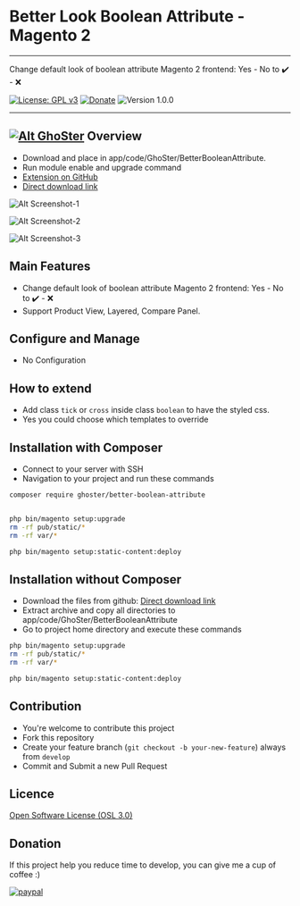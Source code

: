 
# Better Look Boolean Attribute - Magento 2

---

Change default look of boolean attribute Magento 2 frontend: 
Yes - No to ✔️ - ❌

[![License: GPL v3](https://img.shields.io/badge/License-GPL%20v3-blue.svg)](https://www.gnu.org/licenses/gpl-3.0)
[![Donate](https://img.shields.io/badge/Donate-PayPal-green.svg)](https://www.paypal.me/thinghost)
![Version 1.0.0](https://img.shields.io/badge/Version-1.0.0-green.svg)


---
## [![Alt GhoSter](http://thinghost.info/wp-content/uploads/2015/12/ghoster.png "thinghost.info")](http://thinghost.info) Overview


- Download and place in app/code/GhoSter/BetterBooleanAttribute.
- Run module enable and upgrade command
- [Extension on GitHub](https://github.com/tuyennn/BetterBooleanAttribute)
- [Direct download link](https://github.com/tuyennn/BetterBooleanAttribute/tarball/master)


![Alt Screenshot-1](https://thinghost.info/wp-content/uploads/2019/04/Selection_001.jpg "thinghost.info")

![Alt Screenshot-2](https://thinghost.info/wp-content/uploads/2019/04/Selection_002-1024x628.jpg "thinghost.info")

![Alt Screenshot-3](https://thinghost.info/wp-content/uploads/2019/04/Selection_003.jpg "thinghost.info")

## Main Features

* Change default look of boolean attribute Magento 2 frontend: Yes - No to ✔️ - ❌
* Support Product View, Layered, Compare Panel.

## Configure and Manage

* No Configuration

## How to extend

* Add class `tick` or `cross` inside class `boolean` to have the styled css.
* Yes you could choose which templates to override

## Installation with Composer

* Connect to your server with SSH
* Navigation to your project and run these commands
 
```bash
composer require ghoster/better-boolean-attribute


php bin/magento setup:upgrade
rm -rf pub/static/* 
rm -rf var/*

php bin/magento setup:static-content:deploy
```

## Installation without Composer

* Download the files from github: [Direct download link](https://github.com/tuyennn/BetterBooleanAttribute/tarball/master)
* Extract archive and copy all directories to app/code/GhoSter/BetterBooleanAttribute
* Go to project home directory and execute these commands

```bash
php bin/magento setup:upgrade
rm -rf pub/static/* 
rm -rf var/*

php bin/magento setup:static-content:deploy
```

## Contribution

* You're welcome to contribute this project
* Fork this repository
* Create your feature branch (`git checkout -b your-new-feature`) always from `develop`
* Commit and Submit a new Pull Request


## Licence

[Open Software License (OSL 3.0)](http://opensource.org/licenses/osl-3.0.php)


## Donation

If this project help you reduce time to develop, you can give me a cup of coffee :) 

[![paypal](https://www.paypalobjects.com/en_US/i/btn/btn_donateCC_LG.gif)](https://www.paypal.me/thinghost)

